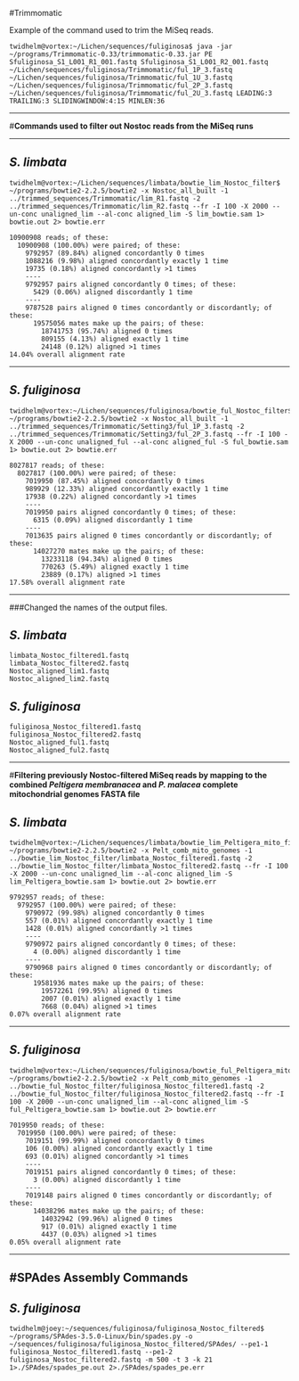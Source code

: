#Trimmomatic

Example of the command used to trim the MiSeq reads.
~~~
twidhelm@vortex:~/Lichen/sequences/fuliginosa$ java -jar ~/programs/Trimmomatic-0.33/trimmomatic-0.33.jar PE Sfuliginosa_S1_L001_R1_001.fastq Sfuliginosa_S1_L001_R2_001.fastq ~/Lichen/sequences/fuliginosa/Trimmomatic/ful_1P_3.fastq ~/Lichen/sequences/fuliginosa/Trimmomatic/ful_1U_3.fastq ~/Lichen/sequences/fuliginosa/Trimmomatic/ful_2P_3.fastq ~/Lichen/sequences/fuliginosa/Trimmomatic/ful_2U_3.fastq LEADING:3 TRAILING:3 SLIDINGWINDOW:4:15 MINLEN:36
~~~

-----------------------------------------------------------------
#**Commands used to filter out Nostoc reads from the MiSeq runs**

-------------
*S. limbata*
-------------
~~~
twidhelm@vortex:~/Lichen/sequences/limbata/bowtie_lim_Nostoc_filter$ ~/programs/bowtie2-2.2.5/bowtie2 -x Nostoc_all_built -1 ../trimmed_sequences/Trimmomatic/lim_R1.fastq -2 ../trimmed_sequences/Trimmomatic/lim_R2.fastq --fr -I 100 -X 2000 --un-conc unaligned_lim --al-conc aligned_lim -S lim_bowtie.sam 1> bowtie.out 2> bowtie.err
~~~
~~~
10900908 reads; of these:
  10900908 (100.00%) were paired; of these:
    9792957 (89.84%) aligned concordantly 0 times
    1088216 (9.98%) aligned concordantly exactly 1 time
    19735 (0.18%) aligned concordantly >1 times
    ----
    9792957 pairs aligned concordantly 0 times; of these:
      5429 (0.06%) aligned discordantly 1 time
    ----
    9787528 pairs aligned 0 times concordantly or discordantly; of these:
      19575056 mates make up the pairs; of these:
        18741753 (95.74%) aligned 0 times
        809155 (4.13%) aligned exactly 1 time
        24148 (0.12%) aligned >1 times
14.04% overall alignment rate
~~~
----------------
*S. fuliginosa*
----------------
~~~
twidhelm@vortex:~/Lichen/sequences/fuliginosa/bowtie_ful_Nostoc_filter$ ~/programs/bowtie2-2.2.5/bowtie2 -x Nostoc_all_built -1 ../trimmed_sequences/Trimmomatic/Setting3/ful_1P_3.fastq -2 ../trimmed_sequences/Trimmomatic/Setting3/ful_2P_3.fastq --fr -I 100 -X 2000 --un-conc unaligned_ful --al-conc aligned_ful -S ful_bowtie.sam 1> bowtie.out 2> bowtie.err
~~~
~~~
8027817 reads; of these:
  8027817 (100.00%) were paired; of these:
    7019950 (87.45%) aligned concordantly 0 times
    989929 (12.33%) aligned concordantly exactly 1 time
    17938 (0.22%) aligned concordantly >1 times
    ----
    7019950 pairs aligned concordantly 0 times; of these:
      6315 (0.09%) aligned discordantly 1 time
    ----
    7013635 pairs aligned 0 times concordantly or discordantly; of these:
      14027270 mates make up the pairs; of these:
        13233118 (94.34%) aligned 0 times
        770263 (5.49%) aligned exactly 1 time
        23889 (0.17%) aligned >1 times
17.58% overall alignment rate
~~~
------------------------------------------------------------------
###Changed the names of the output files.

*S. limbata*
-------------
~~~
limbata_Nostoc_filtered1.fastq
limbata_Nostoc_filtered2.fastq
Nostoc_aligned_lim1.fastq
Nostoc_aligned_lim2.fastq
~~~

*S. fuliginosa*
----------------
~~~
fuliginosa_Nostoc_filtered1.fastq
fuliginosa_Nostoc_filtered2.fastq
Nostoc_aligned_ful1.fastq
Nostoc_aligned_ful2.fastq
~~~
---------------------------------------------------
#**Filtering previously Nostoc-filtered MiSeq reads by mapping to the combined *Peltigera membranacea* and *P. malacea* complete mitochondrial genomes FASTA file**

*S. limbata*
-------------
~~~
twidhelm@vortex:~/Lichen/sequences/limbata/bowtie_lim_Peltigera_mito_filter$ ~/programs/bowtie2-2.2.5/bowtie2 -x Pelt_comb_mito_genomes -1 ../bowtie_lim_Nostoc_filter/limbata_Nostoc_filtered1.fastq -2 ../bowtie_lim_Nostoc_filter/limbata_Nostoc_filtered2.fastq --fr -I 100 -X 2000 --un-conc unaligned_lim --al-conc aligned_lim -S lim_Peltigera_bowtie.sam 1> bowtie.out 2> bowtie.err
~~~
~~~
9792957 reads; of these:
  9792957 (100.00%) were paired; of these:
    9790972 (99.98%) aligned concordantly 0 times
    557 (0.01%) aligned concordantly exactly 1 time
    1428 (0.01%) aligned concordantly >1 times
    ----
    9790972 pairs aligned concordantly 0 times; of these:
      4 (0.00%) aligned discordantly 1 time
    ----
    9790968 pairs aligned 0 times concordantly or discordantly; of these:
      19581936 mates make up the pairs; of these:
        19572261 (99.95%) aligned 0 times
        2007 (0.01%) aligned exactly 1 time
        7668 (0.04%) aligned >1 times
0.07% overall alignment rate
~~~
----------------------------------------------
*S. fuliginosa*
----------------
~~~
twidhelm@vortex:~/Lichen/sequences/fuliginosa/bowtie_ful_Peltigera_mito_filter$ ~/programs/bowtie2-2.2.5/bowtie2 -x Pelt_comb_mito_genomes -1 ../bowtie_ful_Nostoc_filter/fuliginosa_Nostoc_filtered1.fastq -2 ../bowtie_ful_Nostoc_filter/fuliginosa_Nostoc_filtered2.fastq --fr -I 100 -X 2000 --un-conc unaligned_lim --al-conc aligned_lim -S ful_Peltigera_bowtie.sam 1> bowtie.out 2> bowtie.err
~~~
~~~
7019950 reads; of these:
  7019950 (100.00%) were paired; of these:
    7019151 (99.99%) aligned concordantly 0 times
    106 (0.00%) aligned concordantly exactly 1 time
    693 (0.01%) aligned concordantly >1 times
    ----
    7019151 pairs aligned concordantly 0 times; of these:
      3 (0.00%) aligned discordantly 1 time
    ----
    7019148 pairs aligned 0 times concordantly or discordantly; of these:
      14038296 mates make up the pairs; of these:
        14032942 (99.96%) aligned 0 times
        917 (0.01%) aligned exactly 1 time
        4437 (0.03%) aligned >1 times
0.05% overall alignment rate
~~~
-----------------------------------------------
#SPAdes Assembly Commands
-----------------------------------------------
*S. fuliginosa*
----------------
~~~
twidhelm@joey:~/sequences/fuliginosa/fuliginosa_Nostoc_filtered$ ~/programs/SPAdes-3.5.0-Linux/bin/spades.py -o ~/sequences/fuliginosa/fuliginosa_Nostoc_filtered/SPAdes/ --pe1-1 fuliginosa_Nostoc_filtered1.fastq --pe1-2 fuliginosa_Nostoc_filtered2.fastq -m 500 -t 3 -k 21 1>./SPAdes/spades_pe.out 2>./SPAdes/spades_pe.err
~~~